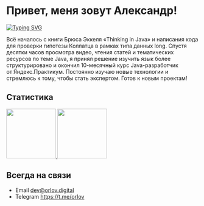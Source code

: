 # Привет, меня зовут Александр!

[![Typing SVG](https://readme-typing-svg.herokuapp.com?font=Fira+Code&pause=1000&width=435&lines=%D0%98+%D1%8F+%D0%BB%D1%8E%D0%B1%D0%BB%D1%8E+%D0%BF%D0%B8%D1%81%D0%B0%D1%82%D1%8C+%D0%BA%D0%BE%D0%B4+%D0%BD%D0%B0+Java)](https://git.io/typing-svg)

Всё началось с книги Брюса Эккеля «Thinking in Java» и написания кода для проверки гипотезы Коллатца в рамках типа данных long. Спустя десятки часов просмотра видео, чтения статей и тематических ресурсов по теме Java, я принял решение изучить язык более структурировано и окончил 10-месячный курс Java-разработчик от Яндекс.Практикум. Постоянно изучаю новые технологии и стремлюсь к тому, чтобы стать экспертом. Готов к новым проектам!

## Статистика

<a href="https://github-readme-stats.vercel.app/api?username=dev-Orlov&show_icons=true&count_private=true"> 
  <img height='130' src="https://github-readme-stats.vercel.app/api?username=dev-Orlov&show_icons=true&count_private=true&hide=issues,contribs"/>
</a>
<a href="https://github-readme-stats.vercel.app/api/top-langs/?username=dev-Orlov&layout=compact"> 
  <img height=130 src="https://github-readme-stats.vercel.app/api/top-langs/?username=dev-Orlov&layout=compact"/> 
</a>

## Всегда на связи

- Email dev@orlov.digital
- Telegram https://t.me/orIov
